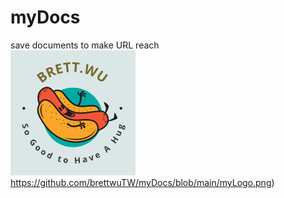 # myDocs
save documents to make URL reach   
![Logo](https://github.com/brettwuTW/myDocs/blob/main/myLogo.png)https://github.com/brettwuTW/myDocs/blob/main/myLogo.png)
